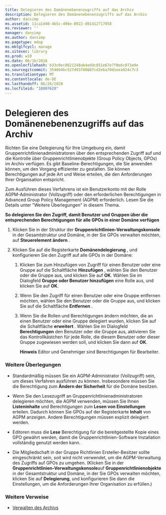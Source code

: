 ```yaml
---
title: Delegieren des Domänenebenenzugriffs auf das Archiv
description: Delegieren des Domänenebenenzugriffs auf das Archiv
author: dansimp
ms.assetid: 11ca1d40-4b5c-496e-8922-d01412717858
ms.reviewer: ''
manager: dansimp
ms.author: dansimp
ms.pagetype: mdop
ms.mktglfcycl: manage
ms.sitesec: library
ms.prod: w10
ms.date: 06/16/2016
ms.openlocfilehash: b33c0ec8821248ab4eddc051e67e7f0e6c073a9e
ms.sourcegitcommit: 354664bc527d93f80687cd2eba70d1eea024c7c3
ms.translationtype: MT
ms.contentlocale: de-DE
ms.lasthandoff: 06/26/2020
ms.locfileid: "10807620"
---
```

# Delegieren des Domänenebenenzugriffs auf das Archiv


Richten Sie eine Delegierung für Ihre Umgebung ein, damit Gruppenrichtlinienadministratoren über den entsprechenden Zugriff auf und die Kontrolle über Gruppenrichtlinienobjekte (Group Policy Objects, GPOs) im Archiv verfügen. Es gibt Baseline-Berechtigungen, die Sie anwenden können, um den Vorgang effizienter zu gestalten. Sie können Berechtigungen auf jede Art und Weise erteilen, die den Anforderungen Ihrer Organisation entspricht.

Zum Ausführen dieses Verfahrens ist ein Benutzerkonto mit der Rolle AGPM-Administrator (Vollzugriff) oder den erforderlichen Berechtigungen in Advanced Group Policy Management (AGPM) erforderlich. Lesen Sie die Details unter "Weitere Überlegungen" in diesem Thema.

**So delegieren Sie den Zugriff, damit Benutzer und Gruppen über die entsprechenden Berechtigungen für alle GPOs in einer Domäne verfügen**

1.  Klicken Sie in der Struktur der **Gruppenrichtlinien-Verwaltungskonsole** in der Gesamtstruktur und Domäne, in der Sie GPOs verwalten möchten, auf **Steuerelement ändern** .

2.  Klicken Sie auf die Registerkarte **Domänendelegierung** , und konfigurieren Sie den Zugriff auf alle GPOs in der Domäne:

    1.  Klicken Sie zum Hinzufügen von Zugriff für einen Benutzer oder eine Gruppe auf die Schaltfläche **Hinzufügen** , wählen Sie den Benutzer oder die Gruppe aus, und klicken Sie auf **OK**. Wählen Sie im Dialogfeld **Gruppe oder Benutzer hinzufügen** eine Rolle aus, und klicken Sie auf **OK**.

    2.  Wenn Sie den Zugriff für einen Benutzer oder eine Gruppe entfernen möchten, wählen Sie den Benutzer oder die Gruppe aus, und klicken Sie auf die Schaltfläche **Entfernen** .

    3.  Wenn Sie die Rollen und Berechtigungen ändern möchten, die an einen Benutzer oder eine Gruppe delegiert wurden, klicken Sie auf die Schaltfläche **erweitert** . Wählen Sie im Dialogfeld **Berechtigungen** den Benutzer oder die Gruppe aus, aktivieren Sie das Kontrollkästchen für jede Rolle, die diesem Benutzer oder dieser Gruppe zugewiesen werden soll, und klicken Sie dann auf **OK**.

        **Hinweis**  Editor und Genehmiger sind Berechtigungen für Bearbeiter.

         

### Weitere Überlegungen

-   Standardmäßig müssen Sie ein AGPM-Administrator (Vollzugriff) sein, um dieses Verfahren ausführen zu können. Insbesondere müssen Sie die Berechtigung zum **Ändern der Sicherheit** für die Domäne besitzen.

-   Wenn Sie den Lesezugriff an Gruppenrichtlinienadministratoren delegieren möchten, die AGPM verwenden, müssen Sie Ihnen **Listeninhalte** und Berechtigungen zum **Lesen von Einstellungen** erteilen. Dadurch können Sie GPOs auf der Registerkarte **Inhalt** von AGPM anzeigen. Andere Berechtigungen müssen explizit delegiert werden.

-   Editoren muss die **Lese** Berechtigung für die bereitgestellte Kopie eines GPO gewährt werden, damit die Gruppenrichtlinien-Software Installation vollständig genutzt werden kann.

-   Die Mitgliedschaft in der Gruppe Richtlinien Ersteller-Besitzer sollte eingeschränkt sein, soit wird nicht verwendet, um die AGPM-Verwaltung des Zugriffs auf GPOs zu umgehen. (Klicken Sie in der **Gruppenrichtlinien-Verwaltungskonsole**auf **Gruppenrichtlinienobjekte** in der Gesamtstruktur und Domäne, in der Sie GPOs verwalten möchten, klicken Sie auf **Delegierung**, und konfigurieren Sie dann die Einstellungen, um die Anforderungen Ihrer Organisation zu erfüllen.)

### Weitere Verweise

-   [Verwalten des Archivs](managing-the-archive-agpm40.md)

 

 





